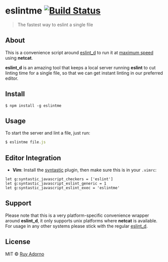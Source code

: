 # eslintme [![Build Status](https://travis-ci.org/ruyadorno/eslintme.svg?branch=master)](https://travis-ci.org/ruyadorno/eslintme)

> The fastest way to eslint a single file


## About

This is a convenience script around [eslint_d](https://github.com/mantoni/eslint_d.js) to run it at [maximum speed](https://github.com/mantoni/eslint_d.js#moar-speed) using **netcat**.

**eslint_d** is an amazing tool that keeps a local server running **eslint** to cut linting time for a single file, so that we can get instant linting in our preferred editor.


## Install

```
$ npm install -g eslintme
```


## Usage

To start the server and lint a file, just run:

```js
$ eslintme file.js
```


## Editor Integration

- __Vim__: Install the [syntastic](https://github.com/scrooloose/syntastic) plugin, then make sure this is in your `.vimrc`:

```vim
let g:syntastic_javascript_checkers = ['eslint']
let g:syntastic_javascript_eslint_generic = 1
let g:syntastic_javascript_eslint_exec = 'eslintme'
```


## Support

Please note that this is a very platform-specific convenience wrapper around **eslint_d**, it only supports unix platforms where **netcat** is available. For usage in any other systems please stick with the regular [eslint_d](https://github.com/mantoni/eslint_d.js).


## License

MIT © [Ruy Adorno](http://ruyadorno.com)

